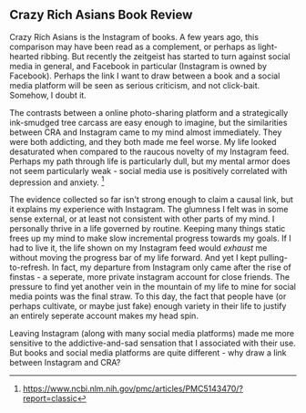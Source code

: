 ## Crazy Rich Asians Book Review

Crazy Rich Asians is the Instagram of books. A few years ago, this comparison may have been read as a complement, or perhaps as light-hearted ribbing. But recently the zeitgeist has started to turn against social media in general, and Facebook in particular (Instagram is owned by Facebook). Perhaps the link I want to draw between a book and a social media platform will be seen as serious criticism, and not click-bait. Somehow, I doubt it.

The contrasts between a online photo-sharing platform and a strategically ink-smudged tree carcass are easy enough to imagine, but the similarities between CRA and Instagram came to my mind almost immediately. They were both addicting, and they both made me feel worse. My life looked desaturated when compared to the raucous novelty of my Instagram feed. Perhaps my path through life is particularly dull, but my mental armor does not seem particularly weak - social media use is positively correlated with depression and anxiety. [^fn1] 

The evidence collected so far isn't strong enough to claim a causal link, but it explains my experience with Instagram. The glumness I felt was in some sense external, or at least not consistent with other parts of my mind. I personally thrive in a life governed by routine. Keeping many things static frees up my mind to make slow incremental progress towards my goals. If I had to live it, the life shown on my Instagram feed would *exhaust* me without moving the progress bar of my life forward. And yet I kept pulling-to-refresh. In fact, my departure from Instagram only came after the rise of finstas - a seperate, more private instagram account for close friends. The pressure to find yet another vein in the mountain of my life to mine for social media points was the final straw. To this day, the fact that people have (or perhaps cultivate, or maybe just fake) enough variety in their life to justify an entirely seperate account makes my head spin.

Leaving Instagram (along with many social media platforms) made me more sensitive to the addictive-and-sad sensation that I associated with their use. But books and social media platforms are quite different - why draw a link between Instagram and CRA?



[^fn1]: https://www.ncbi.nlm.nih.gov/pmc/articles/PMC5143470/?report=classic
